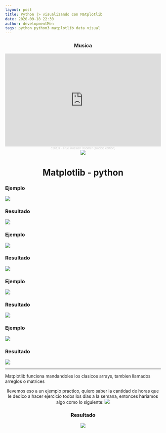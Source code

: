 ```yaml
---
layout: post 
title: Python |> visualizando con Matplotlib
date: 2020-09-18 22:30
author: developmentMen
tags: python python3 matplotlib data visual
---
```


<div style="text-align: center;">
	<h3>Musica</h3>
	<iframe width="100%" height="300" scrolling="no" frameborder="no" allow="autoplay" src="https://w.soundcloud.com/player/?url=https%3A//api.soundcloud.com/playlists/1116539662&color=%23ff5500&auto_play=true&hide_related=false&show_comments=true&show_user=true&show_reposts=false&show_teaser=true&visual=true"></iframe><div style="font-size: 10px; color: #cccccc;line-break: anywhere;word-break: normal;overflow: hidden;white-space: nowrap;text-overflow: ellipsis; font-family: Interstate,Lucida Grande,Lucida Sans Unicode,Lucida Sans,Garuda,Verdana,Tahoma,sans-serif;font-weight: 100;"><a href="https://soundcloud.com/user-215520205" title="d1rit0s" target="_blank" style="color: #cccccc; text-decoration: none;">d1rit0s</a> · <a href="https://soundcloud.com/user-215520205/sets/true-russian-doomer-suicide" title="True Russian Doomer (suicide edition)" target="_blank" style="color: #cccccc; text-decoration: none;">True Russian Doomer (suicide edition)</a></div>
	<div>
	<img src="https://external-content.duckduckgo.com/iu/?u=https%3A%2F%2Fdiscoversdkcdn.azureedge.net%2Fpostscontent%2Fpython%2Fpython4.png&f=1&nofb=1">
	</div>
</div>

<h1 style="text-align: center;">
	Matplotlib - python
</h1>

<h3>Ejemplo</h3>
<img src="img/matBar.png">
<h3>Resultado</h3>
<img src="img/matBar1.png">
<h3>Ejemplo</h3>
<img src="img/matPlt.png">
<h3>Resultado</h3>
<img src="img/matPlt1.png">
<h3>Ejemplo</h3>
<img src="img/matPie.png">
<h3>Resultado</h3>
<img src="img/matPie1.png">
<h3>Ejemplo</h3>
<img src="img/matScat.png">
<h3>Resultado</h3>
<img src="img/matScat1.png">
<hr>

Matplotlib funciona mandandoles los clasicos arrays, tambien llamados arreglos o matrices

<div style="text-align: center;">
	llevemos eso a un ejemplo practico, quiero saber la cantidad de horas que le dedico a hacer ejercicio todos los dias a la semana, entonces hariamos algo como lo siguiente:
	<img src="img/matEj.png">
	<h3>Resultado</h3>
	<img src="img/matEj1.png">
</div>